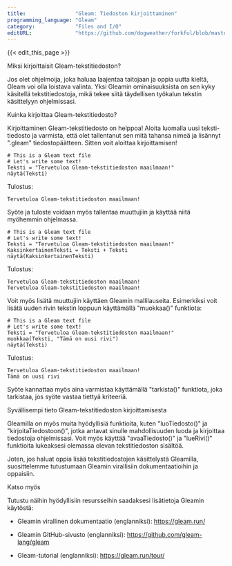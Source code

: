 ```yaml
---
title:                "Gleam: Tiedoston kirjoittaminen"
programming_language: "Gleam"
category:             "Files and I/O"
editURL:              "https://github.com/dogweather/forkful/blob/master/content/fi/gleam/writing-a-text-file.md"
---
```


{{< edit_this_page >}}

Miksi kirjoittaisit Gleam-tekstitiedoston?

Jos olet ohjelmoija, joka haluaa laajentaa taitojaan ja oppia uutta kieltä, Gleam voi olla loistava valinta. Yksi Gleamin ominaisuuksista on sen kyky käsitellä tekstitiedostoja, mikä tekee siitä täydellisen työkalun tekstin käsittelyyn ohjelmissasi.

Kuinka kirjoittaa Gleam-tekstitiedosto?

Kirjoittaminen Gleam-tekstitiedosto on helppoa! Aloita luomalla uusi teksti-tiedosto ja varmista, että olet tallentanut sen mitä tahansa nimeä ja lisännyt ".gleam" tiedostopäätteen. Sitten voit aloittaa kirjoittamisen!

```Gleam
# This is a Gleam text file
# Let's write some text!
Teksti = "Tervetuloa Gleam-tekstitiedoston maailmaan!"
näytä(Teksti)
```

Tulostus:
```
Tervetuloa Gleam-tekstitiedoston maailmaan!
```

Syöte ja tuloste voidaan myös tallentaa muuttujiin ja käyttää niitä myöhemmin ohjelmassa.

```Gleam
# This is a Gleam text file
# Let's write some text!
Teksti = "Tervetuloa Gleam-tekstitiedoston maailmaan!"
KaksinkertainenTeksti = Teksti + Teksti
näytä(KaksinkertainenTeksti)
```

Tulostus:
```
Tervetuloa Gleam-tekstitiedoston maailmaan!
Tervetuloa Gleam-tekstitiedoston maailmaan!
```

Voit myös lisätä muuttujiin käyttäen Gleamin mallilauseita. Esimerkiksi voit lisätä uuden rivin tekstin loppuun käyttämällä "muokkaa()" funktiota:

```Gleam
# This is a Gleam text file
# Let's write some text!
Teksti = "Tervetuloa Gleam-tekstitiedoston maailmaan!"
muokkaa(Teksti, "Tämä on uusi rivi")
näytä(Teksti)
```

Tulostus:
```
Tervetuloa Gleam-tekstitiedoston maailmaan!
Tämä on uusi rivi
```

Syöte kannattaa myös aina varmistaa käyttämällä "tarkista()" funktiota, joka tarkistaa, jos syöte vastaa tiettyä kriteeriä.

Syvällisempi tieto Gleam-tekstitiedoston kirjoittamisesta

Gleamilla on myös muita hyödyllisiä funktioita, kuten "luoTiedosto()" ja "kirjoitaTiedostoon()", jotka antavat sinulle mahdollisuuden luoda ja kirjoittaa tiedostoja ohjelmissasi. Voit myös käyttää "avaaTiedosto()" ja "lueRivi()" funktioita lukeaksesi olemassa olevan tekstitiedoston sisältöä.

Joten, jos haluat oppia lisää tekstitiedostojen käsittelystä Gleamilla, suosittelemme tutustumaan Gleamin virallisiin dokumentaatioihin ja oppaisiin.

Katso myös

Tutustu näihin hyödyllisiin resursseihin saadaksesi lisätietoja Gleamin käytöstä:

- Gleamin virallinen dokumentaatio (englanniksi): https://gleam.run/

- Gleamin GitHub-sivusto (englanniksi): https://github.com/gleam-lang/gleam

- Gleam-tutorial (englanniksi): https://gleam.run/tour/